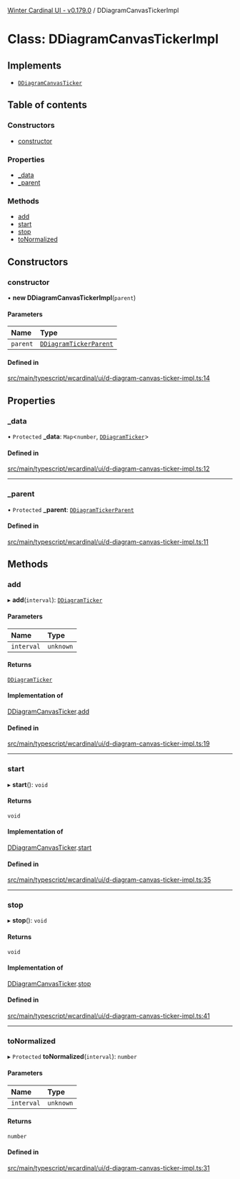 [Winter Cardinal UI - v0.179.0](../index.md) / DDiagramCanvasTickerImpl

# Class: DDiagramCanvasTickerImpl

## Implements

- [`DDiagramCanvasTicker`](../interfaces/DDiagramCanvasTicker.md)

## Table of contents

### Constructors

- [constructor](DDiagramCanvasTickerImpl.md#constructor)

### Properties

- [\_data](DDiagramCanvasTickerImpl.md#_data)
- [\_parent](DDiagramCanvasTickerImpl.md#_parent)

### Methods

- [add](DDiagramCanvasTickerImpl.md#add)
- [start](DDiagramCanvasTickerImpl.md#start)
- [stop](DDiagramCanvasTickerImpl.md#stop)
- [toNormalized](DDiagramCanvasTickerImpl.md#tonormalized)

## Constructors

### constructor

• **new DDiagramCanvasTickerImpl**(`parent`)

#### Parameters

| Name | Type |
| :------ | :------ |
| `parent` | [`DDiagramTickerParent`](../interfaces/DDiagramTickerParent.md) |

#### Defined in

[src/main/typescript/wcardinal/ui/d-diagram-canvas-ticker-impl.ts:14](https://github.com/winter-cardinal/winter-cardinal-ui/blob/v0.179.0/src/main/typescript/wcardinal/ui/d-diagram-canvas-ticker-impl.ts#L14)

## Properties

### \_data

• `Protected` **\_data**: `Map`<`number`, [`DDiagramTicker`](DDiagramTicker.md)\>

#### Defined in

[src/main/typescript/wcardinal/ui/d-diagram-canvas-ticker-impl.ts:12](https://github.com/winter-cardinal/winter-cardinal-ui/blob/v0.179.0/src/main/typescript/wcardinal/ui/d-diagram-canvas-ticker-impl.ts#L12)

___

### \_parent

• `Protected` **\_parent**: [`DDiagramTickerParent`](../interfaces/DDiagramTickerParent.md)

#### Defined in

[src/main/typescript/wcardinal/ui/d-diagram-canvas-ticker-impl.ts:11](https://github.com/winter-cardinal/winter-cardinal-ui/blob/v0.179.0/src/main/typescript/wcardinal/ui/d-diagram-canvas-ticker-impl.ts#L11)

## Methods

### add

▸ **add**(`interval`): [`DDiagramTicker`](DDiagramTicker.md)

#### Parameters

| Name | Type |
| :------ | :------ |
| `interval` | `unknown` |

#### Returns

[`DDiagramTicker`](DDiagramTicker.md)

#### Implementation of

[DDiagramCanvasTicker](../interfaces/DDiagramCanvasTicker.md).[add](../interfaces/DDiagramCanvasTicker.md#add)

#### Defined in

[src/main/typescript/wcardinal/ui/d-diagram-canvas-ticker-impl.ts:19](https://github.com/winter-cardinal/winter-cardinal-ui/blob/v0.179.0/src/main/typescript/wcardinal/ui/d-diagram-canvas-ticker-impl.ts#L19)

___

### start

▸ **start**(): `void`

#### Returns

`void`

#### Implementation of

[DDiagramCanvasTicker](../interfaces/DDiagramCanvasTicker.md).[start](../interfaces/DDiagramCanvasTicker.md#start)

#### Defined in

[src/main/typescript/wcardinal/ui/d-diagram-canvas-ticker-impl.ts:35](https://github.com/winter-cardinal/winter-cardinal-ui/blob/v0.179.0/src/main/typescript/wcardinal/ui/d-diagram-canvas-ticker-impl.ts#L35)

___

### stop

▸ **stop**(): `void`

#### Returns

`void`

#### Implementation of

[DDiagramCanvasTicker](../interfaces/DDiagramCanvasTicker.md).[stop](../interfaces/DDiagramCanvasTicker.md#stop)

#### Defined in

[src/main/typescript/wcardinal/ui/d-diagram-canvas-ticker-impl.ts:41](https://github.com/winter-cardinal/winter-cardinal-ui/blob/v0.179.0/src/main/typescript/wcardinal/ui/d-diagram-canvas-ticker-impl.ts#L41)

___

### toNormalized

▸ `Protected` **toNormalized**(`interval`): `number`

#### Parameters

| Name | Type |
| :------ | :------ |
| `interval` | `unknown` |

#### Returns

`number`

#### Defined in

[src/main/typescript/wcardinal/ui/d-diagram-canvas-ticker-impl.ts:31](https://github.com/winter-cardinal/winter-cardinal-ui/blob/v0.179.0/src/main/typescript/wcardinal/ui/d-diagram-canvas-ticker-impl.ts#L31)
